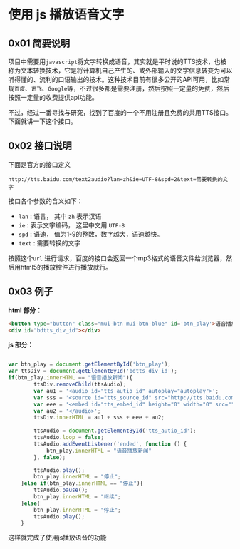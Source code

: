 #  使用 js 播放语音文字



## 0x01 简要说明

项目中需要用`javascript`将文字转换成语音，其实就是平时说的TTS技术，也被称为文本转换技术，它是将计算机自己产生的、或外部输入的文字信息转变为可以听得懂的、流利的口语输出的技术。这种技术目前有很多公开的API可用，比如常规`百度`、`讯飞`、`Google`等，不过很多都是需要注册，然后按照一定量的免费，然后按照一定量的收费提供api功能。

不过，经过一番寻找与研究，找到了百度的一个不用注册且免费的共用TTS接口。下面就讲一下这个接口。

## 0x02 接口说明

下面是官方的接口定义
```
http://tts.baidu.com/text2audio?lan=zh&ie=UTF-8&spd=2&text=需要转换的文字
```

接口各个参数的含义如下：

* `lan`    :   语言， 其中 `zh` 表示汉语
* `ie`      :   表示文字编码， 这里中文用 `UTF-8`
* `spd`    :   语速， 值为1-9的整数，数字越大，语速越快。
* `text`  :   需要转换的文字

按照这个`url` 进行请求，百度的接口会返回一个mp3格式的语音文件给浏览器，然后用html5的播放控件进行播放就行。



## 0x03 例子



**html 部分：**

```html
<button type="button" class="mui-btn mui-btn-blue" id='btn_play'>语音播放新闻</button>
<div id="bdtts_div_id"></div>
```



**js 部分：**

```javascript

var btn_play = document.getElementById('btn_play');
var ttsDiv = document.getElementById('bdtts_div_id');
if(btn_play.innerHTML == "语音播放新闻"){
        ttsDiv.removeChild(ttsAudio);
		var au1 = '<audio id="tts_autio_id" autoplay="autoplay">';
		var sss = '<source id="tts_source_id" src="http://tts.baidu.com/text2audio?lan=zh&ie=UTF-8&spd=3&text='+ encodeURI(ttsText)+'" type="audio/mpeg">';
		var eee = '<embed id="tts_embed_id" height="0" width="0" src="">';
		var au2 = '</audio>';
		ttsDiv.innerHTML = au1 + sss + eee + au2;
			
		ttsAudio = document.getElementById('tts_autio_id');
        ttsAudio.loop = false;
        ttsAudio.addEventListener('ended', function () {  
            btn_play.innerHTML = "语音播放新闻"
        }, false);

        ttsAudio.play();
        btn_play.innerHTML = "停止";
    }else if(btn_play.innerHTML == "停止"){
        ttsAudio.pause();
        btn_play.innerHTML = "继续";
    }else{
        btn_play.innerHTML = "停止";
        ttsAudio.play();
    }

```


这样就完成了使用js播放语音的功能
